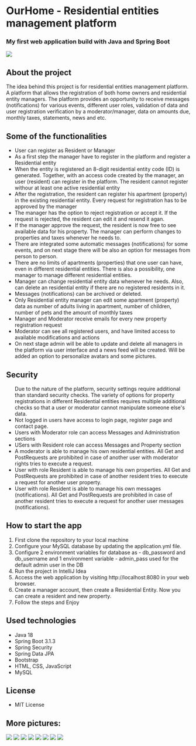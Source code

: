 <h1> OurHome - Residential entities management platform</h1>

<h3>My first web application build with Java and Spring Boot</h3>

<img src="https://i.ibb.co/nrPpPyy/04.png">


<h2> About the project </h2>
The idea behind this project is for residential entities management platform. 
A platform that allows the registration of both home owners and residential entity managers. The platform provides an opportunity to receive messages (notifications) for various events, different user roles, validation of data and user registration verification by a moderator/manager, data on amounts due, monthly taxes, statements, news and etc.


<h2> Some of the functionalities </h2>
<ul>
  <li>User can register as Resident or Manager</li>
  <li>As a first step the manager have to register in the platform and register a Residential entity</li>
  <li>When the entity is registered an 8-digit residential entity code (ID) is generated. Together, with an access code
  created by the manager, an user (resident) can register in the platform. The resident cannot register withour at least one active residential entity</li>
  <li>After the registration, the resident can register his apartment (property) in the existing residential entity. Every request for registration has to be approved by the manager</li>
  <li>The manager has the option to reject registration or accept it. If the request is rejected, the resident can edit it and resend it agan.</li>
  <li>If the manager approve the request, the resident is now free to see available data for his property. The manager can perform changes to properties and taxes whenever he needs to.</li>
  <li>There are integrated some automatic messages (notifications) for some events, and on next stage there will be also an option for messages from person to person.</li>
  <li>There are no limits of apartments (properties) that one user can have, even in different residential entities. 
  There is also a possibility, one manager to manage different residential entities.</li>
  <li>Manager can change residential entity data whenever he needs. Also, can delete an residential entity if there are no registered residents in it.</li>
  <li>Messages (notifications) can be archived or deleted.</li>
  <li>Only Residential entity manager can edit some apartment (property) data as number of adults living in apartment, number of children, number of pets and the amount of monthly taxes</li>
  <li>Manager and Moderator receive emails for every new property registration request</li>
  <li>Moderator can see all registered users, and have limited access to available modifications and actions</li>
  <li>On next stage admin will be able to update and delete all managers in the platform via user interface and a news feed will be created. Will be added an option to personalize avatars and some pictures.</li>
</ul>

<h2>Security</h2>
<ul>
  Due to the nature of the platform, security settings require additional than standard security checks. The variety of options for property registrations in different Residential entities requires multiple additional checks so that a user or moderator cannot manipulate someone else's data.
  
  <li>Not logged in users have access to login page, register page and contact page.</li>
  <li>Users with Moderator role can access Messages and Administration sections</li>
  <li>USers with Resident role can access Messages and Property section</li>
  <li>A moderator is able to manage his own residential entities. All Get and PostRequests are prohibited in case of another user with moderator rights tries to execute a request.</li>
  <li>User with role Resident is able to manage his own properties. All Get and PostRequests are prohibited in case of another resident tries to execute a request for another user property.</li>
  <li>User with role Resident is able to manage his own messages (notifications). All Get and PostRequests are prohibited in case of another resident tries to execute a request for another user messages (notifications).</li>

  
</ul>

<h2> How to start the app</h2>
<ol>
  <li>First clone the repository to your local machine</li>
  <li>Configure your MySQL database by updating the application.yml file.</li>
  <li>Configure 2 environment variables for database as - db_password and db_username and 1 environment variable - admin_pass used for the default admin user in the DB</li>
  <li>Run the project in IntelliJ Idea</li>
  <li>Access the web application by visiting http://localhost:8080 in your web browser.</li>
  <li>Create a manager account, then create a Residential Entity. Now you can create a resident and new property.</li>
  <li>Follow the steps and Enjoy</li>
</ol>

<h2> Used technologies</h2>
<ul>
  <li>Java 18</li>
  <li>Spring Boot 3.1.3</li>
  <li>Spring Security</li>
  <li>Spring Data JPA</li>
  <li>Bootstrap</li>
  <li>HTML, CSS, JavaScript</li>
  <li>MySQL</li>
</ul>

<h2> License </h2>
<ul>
  <li>MIT License</li>
</ul>

<h2> More pictures: </h2>
<img src="https://i.ibb.co/nrPpPyy/04.png">
<img src="https://i.ibb.co/FmHrZxp/01.png">
<img src="https://i.ibb.co/x50JjCJ/03.png">
<img src="https://i.ibb.co/nLYtV89/05.png">
<img src="https://i.ibb.co/C0SHwRC/06.png">
<img src="https://i.ibb.co/hV9frBD/07.png">
<img src="https://i.ibb.co/kGqZkLL/08.png">
<img src="https://i.ibb.co/tX7KP79/09.png">




